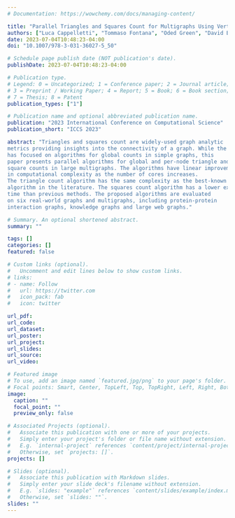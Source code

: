 ```yaml
---
# Documentation: https://wowchemy.com/docs/managing-content/

title: "Parallel Triangles and Squares Count for Multigraphs Using Vertex Covers"
authors: ["Luca Cappelletti", "Tommaso Fontana", "Oded Green", "David Bader"]
date: 2023-07-04T10:48:23-04:00
doi: "10.1007/978-3-031-36027-5_50"

# Schedule page publish date (NOT publication's date).
publishDate: 2023-07-04T10:48:23-04:00

# Publication type.
# Legend: 0 = Uncategorized; 1 = Conference paper; 2 = Journal article;
# 3 = Preprint / Working Paper; 4 = Report; 5 = Book; 6 = Book section;
# 7 = Thesis; 8 = Patent
publication_types: ["1"]

# Publication name and optional abbreviated publication name.
publication: "2023 International Conference on Computational Science"
publication_short: "ICCS 2023"

abstract: "Triangles and squares count are widely-used graph analytic
metrics providing insights into the connectivity of a graph. While the literature
has focused on algorithms for global counts in simple graphs, this
paper presents parallel algorithms for global and per-node triangle and
square counts in large multigraphs. The algorithms have linear improvements
in computational complexity as the number of cores increases.
The triangle count algorithm has the same complexity as the best-known
algorithm in the literature. The squares count algorithm has a lower execution
time than previous methods. The proposed algorithms are evaluated
on six real-world graphs and multigraphs, including protein-protein
interaction graphs, knowledge graphs and large web graphs."

# Summary. An optional shortened abstract.
summary: ""

tags: []
categories: []
featured: false

# Custom links (optional).
#   Uncomment and edit lines below to show custom links.
# links:
# - name: Follow
#   url: https://twitter.com
#   icon_pack: fab
#   icon: twitter

url_pdf:
url_code:
url_dataset:
url_poster:
url_project:
url_slides:
url_source:
url_video:

# Featured image
# To use, add an image named `featured.jpg/png` to your page's folder. 
# Focal points: Smart, Center, TopLeft, Top, TopRight, Left, Right, BottomLeft, Bottom, BottomRight.
image:
  caption: ""
  focal_point: ""
  preview_only: false

# Associated Projects (optional).
#   Associate this publication with one or more of your projects.
#   Simply enter your project's folder or file name without extension.
#   E.g. `internal-project` references `content/project/internal-project/index.md`.
#   Otherwise, set `projects: []`.
projects: []

# Slides (optional).
#   Associate this publication with Markdown slides.
#   Simply enter your slide deck's filename without extension.
#   E.g. `slides: "example"` references `content/slides/example/index.md`.
#   Otherwise, set `slides: ""`.
slides: ""
---
```

